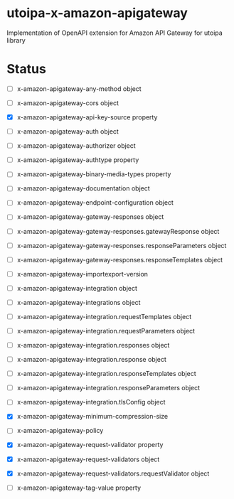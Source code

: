 # utoipa-x-amazon-apigateway
Implementation of OpenAPI extension for Amazon API Gateway for utoipa library

# Status

- [ ] x-amazon-apigateway-any-method object
- [ ] x-amazon-apigateway-cors object
- [x] x-amazon-apigateway-api-key-source property
- [ ] x-amazon-apigateway-auth object
- [ ] x-amazon-apigateway-authorizer object
- [ ] x-amazon-apigateway-authtype property
- [ ] x-amazon-apigateway-binary-media-types property
- [ ] x-amazon-apigateway-documentation object
- [ ] x-amazon-apigateway-endpoint-configuration object
- [ ] x-amazon-apigateway-gateway-responses object
- [ ] x-amazon-apigateway-gateway-responses.gatewayResponse object
- [ ] x-amazon-apigateway-gateway-responses.responseParameters object
- [ ] x-amazon-apigateway-gateway-responses.responseTemplates object
- [ ] x-amazon-apigateway-importexport-version
- [ ] x-amazon-apigateway-integration object
- [ ] x-amazon-apigateway-integrations object
- [ ] x-amazon-apigateway-integration.requestTemplates object
- [ ] x-amazon-apigateway-integration.requestParameters object
- [ ] x-amazon-apigateway-integration.responses object
- [ ] x-amazon-apigateway-integration.response object
- [ ] x-amazon-apigateway-integration.responseTemplates object
- [ ] x-amazon-apigateway-integration.responseParameters object
- [ ] x-amazon-apigateway-integration.tlsConfig object
- [x] x-amazon-apigateway-minimum-compression-size
- [ ] x-amazon-apigateway-policy
- [x] x-amazon-apigateway-request-validator property
- [x] x-amazon-apigateway-request-validators object
- [x] x-amazon-apigateway-request-validators.requestValidator object
- [ ] x-amazon-apigateway-tag-value property

